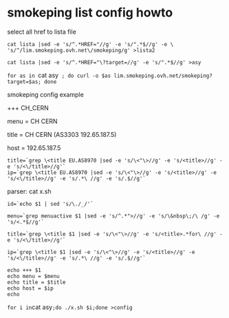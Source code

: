 # smokeping list config howto

select all href to lista file

`cat lista |sed -e 's/^.*HREF="//g' -e 's/".*$//g' -e \
's/^/lim.smokeping.ovh.net\/smokeping/g' >lista2`



`cat lista |sed -e 's/^.*HREF="\?target=//g' -e 's/".*$//g' >asy`

`for as in `cat asy` ; do curl -o $as lim.smokeping.ovh.net/smokeping?target=$as; done`

smokeping config example
  
+++ CH_CERN

menu = CH CERN

title = CH CERN (AS3303 192.65.187.5)

host =  192.65.187.5

```
title=`grep \<title EU.AS8970 |sed -e 's/\<"\>//g' -e 's/<title>//g' -e 's/<\/title>//g'`
ip=`grep \<title EU.AS8970 |sed -e 's/\<"\>//g' -e 's/<title>//g' -e 's/<\/title>//g' -e 's/.*\ //g' -e 's/.$//g'`
```
parser:
 cat x.sh
```
id=`echo $1 | sed 's/\./_/'`

menu=`grep menuactive $1 |sed -e 's/^.*">//g' -e 's/\&nbsp\;/\ /g' -e 's/<.*$//g'`

title=`grep \<title $1 |sed -e 's/\<"\>//g' -e 's/<title>.*for\ //g' -e 's/<\/title>//g'`

ip=`grep \<title $1 |sed -e 's/\<"\>//g' -e 's/<title>//g' -e 's/<\/title>//g' -e 's/.*\ //g' -e 's/.$//g'`

echo +++ $1
echo menu = $menu
echo title = $title
echo host = $ip
echo
```

 
 
 ` for i in `cat asy`;do ./x.sh $i;done >config`

  
